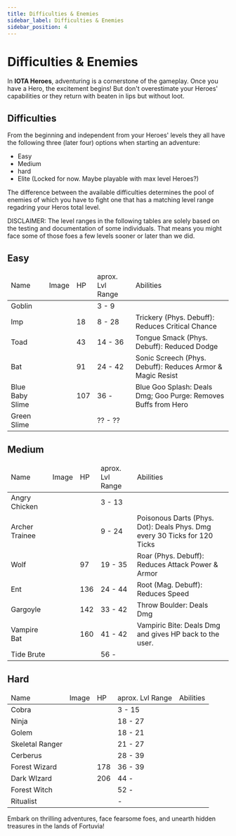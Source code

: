 ```yaml
---
title: Difficulties & Enemies
sidebar_label: Difficulties & Enemies
sidebar_position: 4
---
```


# Difficulties & Enemies

In **IOTA Heroes**, adventuring is a cornerstone of the gameplay. Once you have a Hero, the excitement begins! 
But don't overestimate your Heroes' capabilities or they return with beaten in lips but without loot.  

## Difficulties

From the beginning and independent from your Heroes' levels they all have the following three (later four) options when starting an adventure:
- Easy
- Medium
- hard
- Elite (Locked for now. Maybe playable with max level Heroes?)

The difference between the available difficulties determines the pool of enemies of which you have to fight one that has a matching level range regadring your Heros total level.

DISCLAIMER: 
The level ranges in the following tables are solely based on the testing and documentation of some individuals. 
That means you might face some of those foes a few levels sooner or later than we did.

## Easy

<table class="tg">
<thead>
<tr>
    <td class="tg-0pky">Name</td>
    <td class="tg-0pky">Image</td>
    <td class="tg-0pky">HP</td>
    <td class="tg-0pky">aprox. Lvl Range</td>
    <td class="tg-0pky">Abilities</td>
  </tr>
</thead>
<tbody>
  <tr>
    <td class="tg-0pky">Goblin</td>
    <td class="tg-0pky"></td>
    <td class="tg-0pky"></td>
    <td class="tg-0pky">3 - 9</td>
    <td class="tg-0pky"></td>
  </tr>
  <tr>
    <td class="tg-0pky">Imp</td>
    <td class="tg-0pky"></td>
    <td class="tg-0pky">18</td>
    <td class="tg-0pky">8 - 28</td>
    <td class="tg-0pky">Trickery (Phys. Debuff): Reduces Critical Chance</td>
  </tr>
    <tr>
    <td class="tg-0pky">Toad</td>
    <td class="tg-0pky"></td>
    <td class="tg-0pky">43</td>
    <td class="tg-0pky">14 - 36</td>
    <td class="tg-0pky">Tongue Smack (Phys. Debuff): Reduced Dodge</td>
  </tr>
    <tr>
    <td class="tg-0pky">Bat</td>
    <td class="tg-0pky"></td>
    <td class="tg-0pky">91</td>
    <td class="tg-0pky">24 - 42</td>
    <td class="tg-0pky">Sonic Screech (Phys. Debuff): Reduces Armor & Magic Resist</td>
  </tr>
    <tr>
    <td class="tg-0pky">Blue Baby Slime</td>
    <td class="tg-0pky"></td>
    <td class="tg-0pky">107</td>
    <td class="tg-0pky">36 - </td>
    <td class="tg-0pky">Blue Goo Splash: Deals Dmg; Goo Purge: Removes Buffs from Hero</td>
  </tr>
    <tr>
    <td class="tg-0pky">Green Slime</td>
    <td class="tg-0pky"></td>
    <td class="tg-0pky"></td>
    <td class="tg-0pky">?? - ??</td>
    <td class="tg-0pky"></td>
  </tr>
</tbody>
</table>

## Medium

<table class="tg">
<thead>
<tr>
    <td class="tg-0pky">Name</td>
    <td class="tg-0pky">Image</td>
    <td class="tg-0pky">HP</td>
    <td class="tg-0pky">aprox. Lvl Range</td>
    <td class="tg-0pky">Abilities</td>
  </tr>
</thead>
<tbody>
  <tr>
    <td class="tg-0pky">Angry Chicken</td>
    <td class="tg-0pky"></td>
    <td class="tg-0pky"></td>
    <td class="tg-0pky">3 - 13</td>
    <td class="tg-0pky"></td>
  </tr>
  <tr>
    <td class="tg-0pky">Archer Trainee</td>
    <td class="tg-0pky"></td>
    <td class="tg-0pky"></td>
    <td class="tg-0pky">9 - 24</td>
    <td class="tg-0pky">Poisonous Darts (Phys. Dot): Deals Phys. Dmg every 30 Ticks for 120 Ticks</td>
  </tr>
  <tr>
    <td class="tg-0pky">Wolf</td>
    <td class="tg-0pky"></td>
    <td class="tg-0pky">97</td>
    <td class="tg-0pky">19 - 35</td>
    <td class="tg-0pky">Roar (Phys. Debuff): Reduces Attack Power & Armor</td>
  </tr>
  <tr>
    <td class="tg-0pky">Ent</td>
    <td class="tg-0pky"></td>
    <td class="tg-0pky">136</td>
    <td class="tg-0pky">24 - 44</td>
    <td class="tg-0pky">Root (Mag. Debuff): Reduces Speed</td>
  </tr>
  <tr>
    <td class="tg-0pky">Gargoyle</td>
    <td class="tg-0pky"></td>
    <td class="tg-0pky">142</td>
    <td class="tg-0pky">33 - 42</td>
    <td class="tg-0pky">Throw Boulder: Deals Dmg</td>
  </tr>
  <tr>
    <td class="tg-0pky">Vampire Bat</td>
    <td class="tg-0pky"></td>
    <td class="tg-0pky">160</td>
    <td class="tg-0pky">41 - 42</td>
    <td class="tg-0pky">Vampiric Bite: Deals Dmg and gives HP back to the user.</td>
  </tr>
    <tr>
    <td class="tg-0pky">Tide Brute</td>
    <td class="tg-0pky"></td>
    <td class="tg-0pky"></td>
    <td class="tg-0pky">56 - </td>
    <td class="tg-0pky"></td>
  </tr>
</tbody>
</table>

## Hard

<table class="tg">
<thead>
<tr>
    <td class="tg-0pky">Name</td>
    <td class="tg-0pky">Image</td>
    <td class="tg-0pky">HP</td>
    <td class="tg-0pky">aprox. Lvl Range</td>
    <td class="tg-0pky">Abilities</td>
  </tr>
</thead>
<tbody>
  <tr>
    <td class="tg-0pky">Cobra</td>
    <td class="tg-0pky"></td>
    <td class="tg-0pky"></td>
    <td class="tg-0pky">3 - 15</td>
    <td class="tg-0pky"></td>
  </tr>
  <tr>
    <td class="tg-0pky">Ninja</td>
    <td class="tg-0pky"></td>
    <td class="tg-0pky"></td>
    <td class="tg-0pky">18 - 27</td>
    <td class="tg-0pky"></td>
  </tr>
  <tr>
    <td class="tg-0pky">Golem</td>
    <td class="tg-0pky"></td>
    <td class="tg-0pky"></td>
    <td class="tg-0pky">18 - 21</td>
    <td class="tg-0pky"></td>
  </tr>
  <tr>
    <td class="tg-0pky">Skeletal Ranger</td>
    <td class="tg-0pky"></td>
    <td class="tg-0pky"></td>
    <td class="tg-0pky">21 - 27</td>
    <td class="tg-0pky"></td>
  </tr>
  <tr>
    <td class="tg-0pky">Cerberus</td>
    <td class="tg-0pky"></td>
    <td class="tg-0pky"></td>
    <td class="tg-0pky">28 - 39</td>
    <td class="tg-0pky"></td>
  </tr>
  <tr>
    <td class="tg-0pky">Forest Wizard</td>
    <td class="tg-0pky"></td>
    <td class="tg-0pky">178</td>
    <td class="tg-0pky">36 - 39</td>
    <td class="tg-0pky"></td>
  </tr>
    <tr>
    <td class="tg-0pky">Dark WIzard</td>
    <td class="tg-0pky"></td>
    <td class="tg-0pky">206</td>
    <td class="tg-0pky">44 - </td>
    <td class="tg-0pky"></td>
  </tr>
  <tr>
    <td class="tg-0pky">Forest Witch</td>
    <td class="tg-0pky"></td>
    <td class="tg-0pky"></td>
    <td class="tg-0pky">52 - </td>
    <td class="tg-0pky"></td>
  </tr>
  <tr>
    <td class="tg-0pky">Ritualist</td>
    <td class="tg-0pky"></td>
    <td class="tg-0pky"></td>
    <td class="tg-0pky"> - </td>
    <td class="tg-0pky"></td>
  </tr>
</tbody>
</table>


Embark on thrilling adventures, face fearsome foes, and unearth hidden treasures in the lands of Fortuvia!
